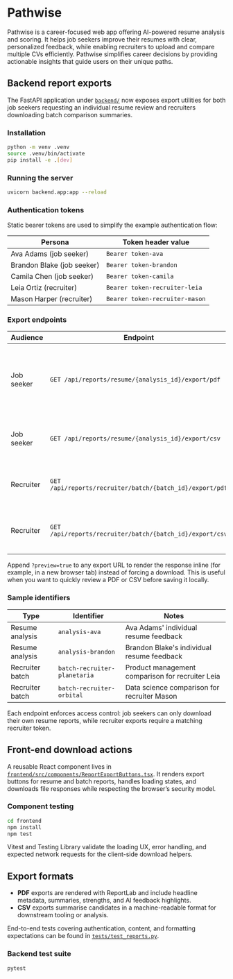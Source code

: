 # Pathwise

Pathwise is a career-focused web app offering AI-powered resume analysis and scoring. It helps job seekers improve their resumes with clear, personalized feedback, while enabling recruiters to upload and compare multiple CVs efficiently. Pathwise simplifies career decisions by providing actionable insights that guide users on their unique paths.

## Backend report exports

The FastAPI application under [`backend/`](backend/) now exposes export utilities for both job seekers requesting an individual resume review and recruiters downloading batch comparison summaries.

### Installation

```bash
python -m venv .venv
source .venv/bin/activate
pip install -e .[dev]
```

### Running the server

```bash
uvicorn backend.app:app --reload
```

### Authentication tokens

Static bearer tokens are used to simplify the example authentication flow:

| Persona | Token header value |
| --- | --- |
| Ava Adams (job seeker) | `Bearer token-ava` |
| Brandon Blake (job seeker) | `Bearer token-brandon` |
| Camila Chen (job seeker) | `Bearer token-camila` |
| Leia Ortiz (recruiter) | `Bearer token-recruiter-leia` |
| Mason Harper (recruiter) | `Bearer token-recruiter-mason` |

### Export endpoints

| Audience | Endpoint | Description |
| --- | --- | --- |
| Job seeker | `GET /api/reports/resume/{analysis_id}/export/pdf` | Generates a rich PDF summarising score, strengths, improvements and AI feedback |
| Job seeker | `GET /api/reports/resume/{analysis_id}/export/csv` | Provides a CSV row representing the resume assessment |
| Recruiter | `GET /api/reports/recruiter/batch/{batch_id}/export/pdf` | Produces a PDF batch comparison for multiple resumes |
| Recruiter | `GET /api/reports/recruiter/batch/{batch_id}/export/csv` | Returns a CSV export listing each candidate in the batch |

Append `?preview=true` to any export URL to render the response inline (for example, in a new
browser tab) instead of forcing a download. This is useful when you want to quickly review a PDF or
CSV before saving it locally.

### Sample identifiers

| Type | Identifier | Notes |
| --- | --- | --- |
| Resume analysis | `analysis-ava` | Ava Adams' individual resume feedback |
| Resume analysis | `analysis-brandon` | Brandon Blake's individual resume feedback |
| Recruiter batch | `batch-recruiter-planetaria` | Product management comparison for recruiter Leia |
| Recruiter batch | `batch-recruiter-orbital` | Data science comparison for recruiter Mason |

Each endpoint enforces access control: job seekers can only download their own resume reports, while recruiter exports require a matching recruiter token.

## Front-end download actions

A reusable React component lives in [`frontend/src/components/ReportExportButtons.tsx`](frontend/src/components/ReportExportButtons.tsx). It renders export buttons for resume and batch reports, handles loading states, and downloads file responses while respecting the browser’s security model.

### Component testing

```bash
cd frontend
npm install
npm test
```

Vitest and Testing Library validate the loading UX, error handling, and expected network requests for the client-side download helpers.

## Export formats

- **PDF** exports are rendered with ReportLab and include headline metadata, summaries, strengths, and AI feedback highlights.
- **CSV** exports summarise candidates in a machine-readable format for downstream tooling or analysis.

End-to-end tests covering authentication, content, and formatting expectations can be found in [`tests/test_reports.py`](tests/test_reports.py).

### Backend test suite

```bash
pytest
```
